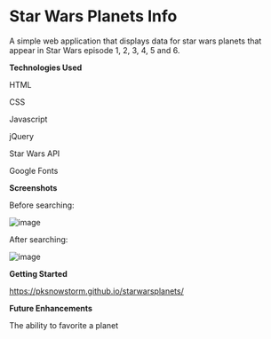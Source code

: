 # Star Wars Planets Info
A simple web application that displays data for star wars planets that appear in Star Wars episode 1, 2, 3, 4, 5 and 6.

**Technologies Used**

HTML

CSS

Javascript

jQuery

Star Wars API

Google Fonts

**Screenshots**

Before searching:

![image](https://github.com/pksnowstorm/starwarsplanets/assets/51368461/4a509618-0d62-48ed-8174-0cc3a6c945f8)

After searching:

![image](https://user-images.githubusercontent.com/51368461/227591759-df7b0c1a-c321-4fb2-919e-38e26e42ac22.png)

**Getting Started**

https://pksnowstorm.github.io/starwarsplanets/

**Future Enhancements**

The ability to favorite a planet
